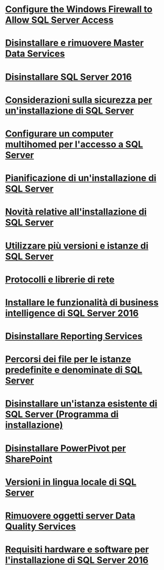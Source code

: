 # [Configure the Windows Firewall to Allow SQL Server Access](configure-the-windows-firewall-to-allow-sql-server-access.md)
# [Disinstallare e rimuovere Master Data Services](uninstall-and-remove-master-data-services.md)
# [Disinstallare SQL Server 2016](uninstall-sql-server-2016.md)
# [Considerazioni sulla sicurezza per un'installazione di SQL Server](security-considerations-for-a-sql-server-installation.md)
# [Configurare un computer multihomed per l'accesso a SQL Server](configure-a-multi-homed-computer-for-sql-server-access.md)
# [Pianificazione di un'installazione di SQL Server](planning-a-sql-server-installation.md)
# [Novità relative all'installazione di SQL Server](what-s-new-in-sql-server-installation.md)
# [Utilizzare più versioni e istanze di SQL Server](work-with-multiple-versions-and-instances-of-sql-server.md)
# [Protocolli e librerie di rete](network-protocols-and-network-libraries.md)
# [Installare le funzionalità di business intelligence di SQL Server 2016](install-sql-server-2016-business-intelligence-features.md)
# [Disinstallare Reporting Services](uninstall-reporting-services.md)
# [Percorsi dei file per le istanze predefinite e denominate di SQL Server](file-locations-for-default-and-named-instances-of-sql-server.md)
# [Disinstallare un'istanza esistente di SQL Server (Programma di installazione)](uninstall-an-existing-instance-of-sql-server-setup.md)
# [Disinstallare PowerPivot per SharePoint](uninstall-power-pivot-for-sharepoint.md)
# [Versioni in lingua locale di SQL Server](local-language-versions-in-sql-server.md)
# [Rimuovere oggetti server Data Quality Services](remove-data-quality-server-objects.md)
# [Requisiti hardware e software per l'installazione di SQL Server 2016](hardware-and-software-requirements-for-installing-sql-server-2016.md)
